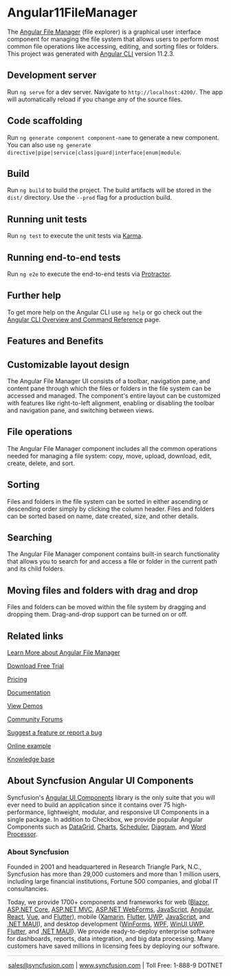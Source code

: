 # Angular11FileManager

The [Angular File Manager](https://www.syncfusion.com/angular-components/angular-file-manager?utm_source=github&utm_medium=listing&utm_campaign=angular-file-manager-github-samples) (file explorer) is a graphical user interface component for managing the file system that allows users to perform most common file operations like accessing, editing, and sorting files or folders. This project was generated with [Angular CLI](https://github.com/angular/angular-cli) version 11.2.3.

## Development server

Run `ng serve` for a dev server. Navigate to `http://localhost:4200/`. The app will automatically reload if you change any of the source files.

## Code scaffolding

Run `ng generate component component-name` to generate a new component. You can also use `ng generate directive|pipe|service|class|guard|interface|enum|module`.

## Build

Run `ng build` to build the project. The build artifacts will be stored in the `dist/` directory. Use the `--prod` flag for a production build.

## Running unit tests

Run `ng test` to execute the unit tests via [Karma](https://karma-runner.github.io).

## Running end-to-end tests

Run `ng e2e` to execute the end-to-end tests via [Protractor](http://www.protractortest.org/).

## Further help

To get more help on the Angular CLI use `ng help` or go check out the [Angular CLI Overview and Command Reference](https://angular.io/cli) page.

## Features and Benefits

## Customizable layout design

The Angular File Manager UI consists of a toolbar, navigation pane, and content pane through which the files or folders in the file system can be accessed and managed. The component's entire layout can be customized with features like right-to-left alignment, enabling or disabling the toolbar and navigation pane, and switching between views.

## File operations

The Angular File Manager component includes all the common operations needed for managing a file system: copy, move, upload, download, edit, create, delete, and sort.

## Sorting

Files and folders in the file system can be sorted in either ascending or descending order simply by clicking the column header. Files and folders can be sorted based on name, date created, size, and other details.

## Searching

The Angular File Manager component contains built-in search functionality that allows you to search for and access a file or folder in the current path and its child folders.

## Moving files and folders with drag and drop

Files and folders can be moved within the file system by dragging and dropping them. Drag-and-drop support can be turned on or off.

## Related links
[Learn More about Angular File Manager](https://www.syncfusion.com/angular-components/angular-file-manager?utm_source=github&utm_medium=listing&utm_campaign=angular-file-manager-github-samples)

[Download Free Trial](https://www.syncfusion.com/downloads/angular?utm_source=github&utm_medium=listing&utm_campaign=angular-file-manager-github-samples)

[Pricing](https://www.syncfusion.com/sales/products/angular?utm_source=github&utm_medium=listing&utm_campaign=angular-file-manager-github-samples)

[Documentation](https://ej2.syncfusion.com/angular/documentation/file-manager/getting-started/?utm_source=github&utm_medium=listing&utm_campaign=angular-file-manager-github-samples)

[View Demos](https://ej2.syncfusion.com/angular/demos/#/material/file-manager/overview?utm_source=github&utm_medium=listing&utm_campaign=angular-file-manager-github-samples)

[Community Forums](https://www.syncfusion.com/forums/angular-components?utm_source=github&utm_medium=listing&utm_campaign=angular-file-manager-github-samples)

[Suggest a feature or report a bug](https://www.syncfusion.com/feedback/angular?utm_source=github&utm_medium=listing&utm_campaign=angular-file-manager-github-samples)

[Online example](https://github.com/SyncfusionExamples/ej2-angular-11-file-manager.git?utm_source=github&utm_medium=listing&utm_campaign=angular-file-manager-github-samples)

[Knowledge base](https://www.syncfusion.com/kb/angular-components?utm_source=github&utm_medium=listing&utm_campaign=angular-file-manager-github-samples)


## About Syncfusion Angular UI Components

Syncfusion's [Angular UI Components](https://www.syncfusion.com/angular-components?utm_source=github&utm_medium=listing&utm_campaign=angular-file-manager-github-samples) library is the only suite that you will ever need to build an application since it contains over 75 high-performance, lightweight, modular, and responsive UI Components in a single package. In addition to Checkbox, we provide popular Angular Components such as [DataGrid](https://www.syncfusion.com/angular-components/angular-grid?utm_source=github&utm_medium=listing&utm_campaign=angular-file-manager-github-samples), [Charts](https://www.syncfusion.com/angular-components/angular-charts?utm_source=github&utm_medium=listing&utm_campaign=angular-file-manager-github-samples), [Scheduler](https://www.syncfusion.com/angular-components/angular-scheduler?utm_source=github&utm_medium=listing&utm_campaign=angular-file-manager-github-samples), [Diagram](https://www.syncfusion.com/angular-components/angular-diagram?utm_source=github&utm_medium=listing&utm_campaign=angular-file-manager-github-samples), and [Word Processor](https://www.syncfusion.com/angular-components/angular-word-processor?utm_source=github&utm_medium=listing&utm_campaign=angular-file-manager-github-samples).

### About Syncfusion
Founded in 2001 and headquartered in Research Triangle Park, N.C., Syncfusion has more than 29,000 customers and more than 1 million users, including large financial institutions, Fortune 500 companies, and global IT consultancies.

Today, we provide 1700+ components and frameworks for web ([Blazor](https://www.syncfusion.com/blazor-components?utm_source=github&utm_medium=listing&utm_campaign=angular-file-manager-github-samples), [ASP.NET Core](https://www.syncfusion.com/aspnet-core-ui-controls?utm_source=github&utm_medium=listing&utm_campaign=angular-file-manager-github-samples), [ASP.NET MVC](https://www.syncfusion.com/aspnet-mvc-ui-controls?utm_source=github&utm_medium=listing&utm_campaign=angular-file-manager-github-samples), [ASP.NET WebForms](https://www.syncfusion.com/jquery/aspnet-webforms-ui-controls?utm_source=github&utm_medium=listing&utm_campaign=angular-file-manager-github-samples), [JavaScript](https://www.syncfusion.com/javascript-ui-controls?utm_source=github&utm_medium=listing&utm_campaign=angular-file-manager-github-samples), [Angular](https://www.syncfusion.com/angular-components?utm_source=github&utm_medium=listing&utm_campaign=angular-file-manager-github-samples), [React](https://www.syncfusion.com/react-components?utm_source=github&utm_medium=listing&utm_campaign=angular-file-manager-github-samples), [Vue](https://www.syncfusion.com/vue-components?utm_source=github&utm_medium=listing&utm_campaign=angular-file-manager-github-samples), and [Flutter](https://www.syncfusion.com/flutter-widgets?utm_source=github&utm_medium=listing&utm_campaign=angular-file-manager-github-samples)), mobile ([Xamarin](https://www.syncfusion.com/xamarin-ui-controls?utm_source=github&utm_medium=listing&utm_campaign=angular-file-manager-github-samples), [Flutter](https://www.syncfusion.com/flutter-widgets?utm_source=github&utm_medium=listing&utm_campaign=angular-file-manager-github-samples), [UWP](https://www.syncfusion.com/uwp-ui-controls?utm_source=github&utm_medium=listing&utm_campaign=angular-file-manager-github-samples), [JavaScript](https://www.syncfusion.com/javascript-ui-controls?utm_source=github&utm_medium=listing&utm_campaign=angular-file-manager-github-samples), and [.NET MAUI](https://www.syncfusion.com/maui-controls?utm_source=github&utm_medium=listing&utm_campaign=angular-file-manager-github-samples)), and desktop development ([WinForms](https://www.syncfusion.com/winforms-ui-controls?utm_source=github&utm_medium=listing&utm_campaign=angular-file-manager-github-samples), [WPF](https://www.syncfusion.com/wpf-controls?utm_source=github&utm_medium=listing&utm_campaign=angular-file-manager-github-samples), [WinUI](https://www.syncfusion.com/winui-controls?utm_source=github&utm_medium=listing&utm_campaign=angular-file-manager-github-samples),[UWP](https://www.syncfusion.com/uwp-ui-controls?utm_source=github&utm_medium=listing&utm_campaign=angular-file-manager-github-samples), [Flutter](https://www.syncfusion.com/flutter-widgets?utm_source=github&utm_medium=listing&utm_campaign=angular-file-manager-github-samples), and [.NET MAUI](https://www.syncfusion.com/maui-controls?utm_source=github&utm_medium=listing&utm_campaign=angular-file-manager-github-samples)). We provide ready-to-deploy enterprise software for dashboards, reports, data integration, and big data processing. Many customers have saved millions in licensing fees by deploying our software.

<hr style="height:0.3px;border:none;color:lightgrey;background-color:lightgrey;" />

<p align="center">
<a href="mailto:sales@syncfusion.com?Subject=Syncfusion Angular File Manager - GitHub" target="_top">sales@syncfusion.com</a> | <a href="https://www.syncfusion.com?utm_source=github&utm_medium=listing&utm_campaign=angular-file-manager-github-samples">www.syncfusion.com</a> | Toll Free: 1-888-9 DOTNET <br>
</p>
